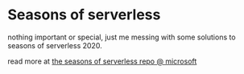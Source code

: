 # Seasons of serverless

nothing important or special, just me messing with some solutions to seasons of serverless 2020.

read more at [the seasons of serverless repo @ microsoft](https://github.com/microsoft/Seasons-of-Serverless)
